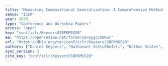 ```yaml
---
title: "Measuring Compositional Generalization: A Comprehensive Method on Realistic Data."
venue: "ICLR"
year: 2020
type: "Conference and Workshop Papers"
access: "open"
key: "conf/iclr/KeysersSSBFKMSS20"
ee: "https://openreview.net/forum?id=SygcCnNKwr"
url: "https://dblp.org/rec/conf/iclr/KeysersSSBFKMSS20"
authors: ["Daniel Keysers", "Nathanael Sch\u00e4rli", "Nathan Scales", "Hylke Buisman", "Daniel Furrer", "Sergii Kashubin", "Nikola Momchev", "Danila Sinopalnikov", "Lukasz Stafiniak", "Tibor Tihon", "Dmitry Tsarkov", "Xiao Wang", "Marc van Zee", "Olivier Bousquet"]
sync_version: 3
cite_key: "conf/iclr/KeysersSSBFKMSS20"
---
```

